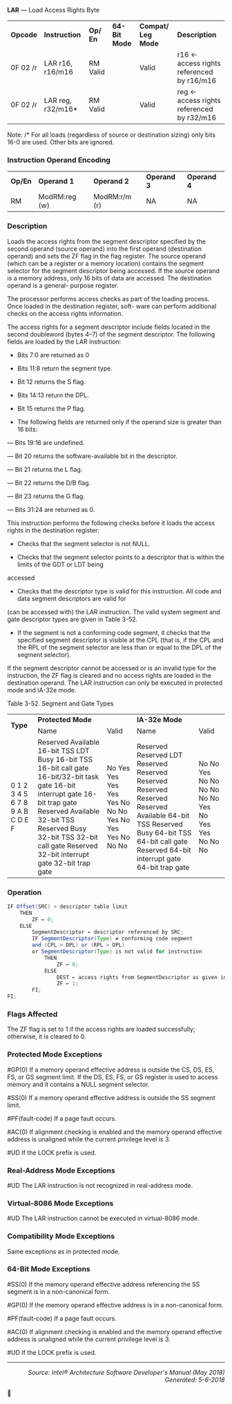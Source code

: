 <b>LAR</b> — Load Access Rights Byte
<table>
	<tr>
		<td><b>Opcode</b></td>
		<td><b>Instruction</b></td>
		<td><b>Op/ En</b></td>
		<td><b>64-Bit Mode</b></td>
		<td><b>Compat/ Leg Mode</b></td>
		<td><b>Description</b></td>
	</tr>
	<tr>
		<td>0F 02 /r</td>
		<td>LAR r16, r16/m16</td>
		<td>RM Valid</td>
		<td></td>
		<td>Valid</td>
		<td>r16 ← access rights referenced by r16/m16</td>
	</tr>
	<tr>
		<td>0F 02 /r</td>
		<td>LAR reg, r32/m16*</td>
		<td>RM Valid</td>
		<td></td>
		<td>Valid</td>
		<td>reg ← access rights referenced by r32/m16</td>
	</tr>
</table>
Note: /* For all loads (regardless of source or destination sizing) only bits 16-0 are used. Other bits are ignored.

### Instruction Operand Encoding
<table>
	<tr>
		<td><b>Op/En</b></td>
		<td><b>Operand 1</b></td>
		<td><b>Operand 2</b></td>
		<td><b>Operand 3</b></td>
		<td><b>Operand 4</b></td>
	</tr>
	<tr>
		<td>RM</td>
		<td>ModRM:reg (w)</td>
		<td>ModRM:r/m (r)</td>
		<td>NA</td>
		<td>NA</td>
	</tr>
</table>


### Description
Loads the access rights from the segment descriptor specified by the second operand (source operand) into the
first operand (destination operand) and sets the ZF flag in the flag register. The source operand (which can be a
register or a memory location) contains the segment selector for the segment descriptor being accessed. If the
source operand is a memory address, only 16 bits of data are accessed. The destination operand is a general-
purpose register.

The processor performs access checks as part of the loading process. Once loaded in the destination register, soft-
ware can perform additional checks on the access rights information.

The access rights for a segment descriptor include fields located in the second doubleword (bytes 4–7) of the
segment descriptor. The following fields are loaded by the LAR instruction:

 *  Bits 7:0 are returned as 0

 *  Bits 11:8 return the segment type.

 *  Bit 12 returns the S flag.

 *  Bits 14:13 return the DPL.

 *  Bit 15 returns the P flag.

 * The following fields are returned only if the operand size is greater than 16 bits:

— Bits 19:16 are undefined.

— Bit 20 returns the software-available bit in the descriptor.

— Bit 21 returns the L flag.

— Bit 22 returns the D/B flag.

— Bit 23 returns the G flag.

— Bits 31:24 are returned as 0.

This instruction performs the following checks before it loads the access rights in the destination register:

 *  Checks that the segment selector is not NULL.

 *  Checks that the segment selector points to a descriptor that is within the limits of the GDT or LDT being

accessed

 *  Checks that the descriptor type is valid for this instruction. All code and data segment descriptors are valid for

(can be accessed with) the LAR instruction. The valid system segment and gate descriptor types are given in
Table 3-52.

 * If the segment is not a conforming code segment, it checks that the specified segment descriptor is visible at
the CPL (that is, if the CPL and the RPL of the segment selector are less than or equal to the DPL of the segment
selector).

If the segment descriptor cannot be accessed or is an invalid type for the instruction, the ZF flag is cleared and no
access rights are loaded in the destination operand.
The LAR instruction can only be executed in protected mode and IA-32e mode.

Table 3-52.  Segment and Gate Types
<table>
	<tr>
		<td rowspan=2><b>Type</b></td>
		<td colspan=2><b>Protected Mode</b></td>
		<td colspan=2><b>IA-32e Mode</b></td>
	</tr>
	<tr>
		<td>Name</td>
		<td>Valid</td>
		<td>Name</td>
		<td>Valid</td>
	</tr>
	<tr>
		<td>0 1 2 3 4 5 6 7 8 9 A B C D E F</td>
		<td>Reserved Available 16-bit TSS LDT Busy 16-bit TSS 16-bit call gate 16-bit/32-bit task gate 16-bit interrupt gate 16-bit trap gate Reserved Available 32-bit TSS Reserved Busy 32-bit TSS 32-bit call gate Reserved 32-bit interrupt gate 32-bit trap gate</td>
		<td>No Yes Yes Yes Yes Yes No No No Yes No Yes Yes No No No</td>
		<td>Reserved Reserved LDT Reserved Reserved Reserved Reserved Reserved Reserved Available 64-bit TSS Reserved Busy 64-bit TSS 64-bit call gate Reserved 64-bit interrupt gate 64-bit trap gate</td>
		<td>No No Yes No No No No No No Yes No Yes Yes No No No</td>
	</tr>
</table>


### Operation

```java
IF Offset(SRC) > descriptor table limit
    THEN 
        ZF ← 0; 
    ELSE
        SegmentDescriptor ← descriptor referenced by SRC;
        IF SegmentDescriptor(Type) ≠ conforming code segment
        and (CPL > DPL) or (RPL > DPL)
        or SegmentDescriptor(Type) is not valid for instruction
            THEN
                ZF ← 0;
            ELSE
                DEST ← access rights from SegmentDescriptor as given in Description section;
                ZF ← 1;
        FI;
FI;
```
### Flags Affected
The ZF flag is set to 1 if the access rights are loaded successfully; otherwise, it is cleared to 0.

### Protected Mode Exceptions
<p>#GP(0)
If a memory operand effective address is outside the CS, DS, ES, FS, or GS segment limit.
If the DS, ES, FS, or GS register is used to access memory and it contains a NULL segment
selector.
<p>#SS(0)
If a memory operand effective address is outside the SS segment limit.
<p>#PF(fault-code)
If a page fault occurs.
<p>#AC(0)
If alignment checking is enabled and the memory operand effective address is unaligned while
the current privilege level is 3.
<p>#UD
If the LOCK prefix is used.

### Real-Address Mode Exceptions

<p>#UD
The LAR instruction is not recognized in real-address mode.

### Virtual-8086 Mode Exceptions

<p>#UD
The LAR instruction cannot be executed in virtual-8086 mode.

### Compatibility Mode Exceptions

Same exceptions as in protected mode.

### 64-Bit Mode Exceptions

<p>#SS(0)
If the memory operand effective address referencing the SS segment is in a non-canonical
form.
<p>#GP(0)
If the memory operand effective address is in a non-canonical form.
<p>#PF(fault-code)
If a page fault occurs.
<p>#AC(0)
If alignment checking is enabled and the memory operand effective address is unaligned while
the current privilege level is 3.
<p>#UD
If the LOCK prefix is used.

 --- 
<p align="right"><i>Source: Intel® Architecture Software Developer's Manual (May 2018)<br>Generated: 5-6-2018</i></p>
